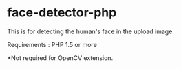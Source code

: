 face-detector-php
=================

This is for detecting the human's face in the upload image.

Requirements :
PHP 1.5 or more

*Not required for OpenCV extension.
